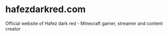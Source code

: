# hafezdarkred.com
Official website of Hafez dark red - Minecraft gamer, streamer and content creator
